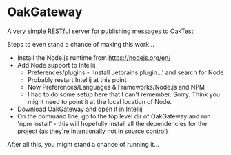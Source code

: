 # OakGateway
A very simple RESTful server for publishing messages to OakTest

Steps to even stand a chance of making this work...

* Install the Node.js runtime from https://nodejs.org/en/
* Add Node support to Intellij
  * Preferences/plugins - 'Install Jetbrains plugin...' and search for Node
  * Probably restart Intellij at this point
  * Now Preferences/Languages & Frameworks/Node.js and NPM
  * I had to do some setup here that I can't remember. Sorry. Think you might need to point it at the local location of Node.
* Download OakGateway and open it in Intellij
* On the command line, go to the top level dir of OakGateway and run 'npm install' - this will hopefully install all the dependencies for the project (as they're intentionally not in source control)

After all this, you might stand a chance of running it...
